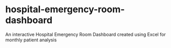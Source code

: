 # hospital-emergency-room-dashboard
An interactive Hospital Emergency Room Dashboard created using Excel for monthly patient analysis
